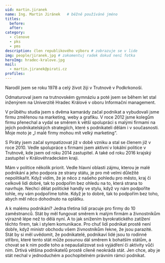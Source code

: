 ```yaml
---
uid: martin.jiranek
name: Ing. Martin Jiránek	# běžně používáné jméno
titles:
  before:
  after:
category:
  - clenove
  - pks
  - pms
description: člen republikového výboru # zobrazuje se v lide
img: people/jiranek.jpg # zakomentuj radek dokud není fotka
heroImg: hradec-kralove.jpg
mail:
  - martin.jiranek@pirati.cz
profiles:
---
```

Narodil jsem se roku 1978 a celý život žiji v Trutnově v Podkrkonoší.

Odmaturoval jsem na trutnovském gymnáziu a poté jsem se během let stal inženýrem na Univerzitě Hradec Králové v oboru Informační management.

V průběhu studia jsem s dvěma kamarády začal podnikat a vybudovali jsme firmu změřenou na marketing, weby a grafiku. V roce 2012 jsme kolegům firmu přenechal a vydal se směrem k větší spolupráci s malými firmami na jejich podnikatelských strategiích, které s podnikateli dělám i v současnosti. Moje moto je „I malé firmy mohou mít velký marketing“.

S Piráty jsem začal sympatizovat již v době vzniku a stal se členem již v roce 2010. Vedle spolupráce s firmami jsem aktivní v lokální politice v Trutnově, kde jsem od roku 2014 zastupitel. A také od roku 2016 krajský zastupitel v Královéhradeckém kraji.

Mám v politice několik priorit. Vedle hlavní oblasti zájmu, kterou je malé podnikání a jeho podpora ze strany státu, je pro mě velmi důležité nepolitikařit. Když vidím, že je něco z našeho pohledu pro město, kraj či celkově lidi dobré, tak to podpořím bez ohledu na to, která strana to navrhuje. Nechci dělat politické handly ve stylu, když vy nám podpoříte tohle, my vám podpoříme tohle. Když je to dobré, tak to podpořím bez toho, abych měl něco dohodnuto na oplátku.

A k malému podnikání? Jedna třetina lidí pracuje pro firmy do 10 zaměstnanců. Stát by měl fungovat směrem k malým firmám a živnostníkům výrazně lépe než to dělá nyní. A to jak snížením byrokratického zatížení těchto firem, tak i stylem komunikace. Pro chuť lidí podnikat prostě není dobře, když ministr obchodu všem živnostníkům řekne, že jsou parazité. Stát by si měl uvědomit, že podnikatelé, podnikaví lidé jsou to rodinné stříbro, které tento stát může posunou dál směrem k bohatším státům, a chovat se k nim podle toho a nepaušalizovat svá vyjádření či aktivity vůči nim. Drtivá většina podnikatelů prostě cíleně neokrádá stát. Jen chce, aby je stát nechal v jednoduchém a pochopitelném právním rámci podnikat.

